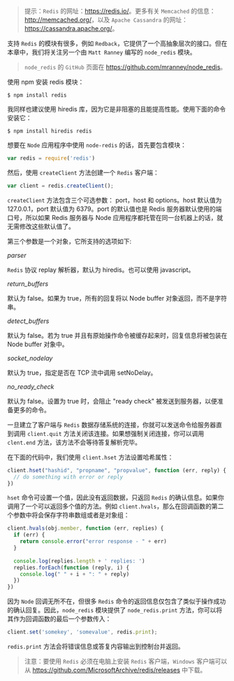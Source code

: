 > 提示：`Redis` 的网址：<https://redis.io/>。更多有关 `Memcached` 的信息：<http://memcached.org/>，以及 `Apache Cassandra` 的网址：<https://cassandra.apache.org/>。

支持 `Redis` 的模块有很多，例如 `Redback`，它提供了一个高抽象层次的接口。但在本章中，我们将关注另一个由 `Matt Ranney` 编写的 `node_redis` 模块。

> `node_redis` 的 `GitHub` 页面在 <https://github.com/mranney/node_redis>。

使用 npm 安装 redis 模块：

```console
$ npm install redis
```

我同样也建议使用 hiredis 库，因为它是非阻塞的且能提高性能。使用下面的命令安装它：

```console
$ npm install hiredis redis
```

想要在 `Node` 应用程序中使用 `node-redis` 的话，首先要包含模块：

```js
var redis = require('redis')
```

然后，使用 `createClient` 方法创建一个 `Redis` 客户端：

```js
var client = redis.createClient();
```

`createClient` 方法包含三个可选参数： port，host 和 options。host 默认值为 127.0.0.1，port 默认值为 6379。port 的默认值也是 Redis 服务器默认使用的端口号，所以如果 Redis 服务器与 Node 应用程序都托管在同一台机器上的话，就无需修改这些默认值了。

第三个参数是一个对象，它所支持的选项如下:

*parser*

`Redis` 协议 replay 解析器，默认为 hiredis。也可以使用 javascript。

*return_buffers*

默认为 false。如果为 true，所有的回复将以 Node buffer 对象返回，而不是字符串。

*detect_buffers*

默认为 false。若为 true 并且有原始操作命令被缓存起来时，回复信息将被包装在 Node buffer 对象中。

*socket_nodelay*

默认为 true，指定是否在 TCP 流中调用 setNoDelay。

*no_ready_check*

默认为 false。设置为 true 时，会阻止 "ready check" 被发送到服务器，以便准备更多的命令。

一旦建立了客户端与 `Redis` 数据存储系统的连接，你就可以发送命令给服务器直到调用 `client.quit` 方法关闭该连接。如果想强制关闭连接，你可以调用 `clent.end` 方法，该方法不会等待答复解析完毕。

在下面的代码中，我们使用 `client.hset` 方法设置哈希属性：

```js
client.hset("hashid", "propname", "propvalue", function (err, reply) {
  // do something with error or reply
})
```

`hset` 命令可设置一个值，因此没有返回数据，只返回 `Redis` 的确认信息。如果你调用了一个可以返回多个值的方法。例如 `client.hvals`，那么在回调函数的第二个参数中将会保存字符串数组或者是对象组：

```js
client.hvals(obj.member, function (err, replies) {
  if (err) {
    return console.error("error response - " + err)
  }
  
  console.log(replies.length + ' replies: ')
  replies.forEach(function (reply, i) {
    console.log(" " + i + ": " + reply)
  })
})
```

因为 `Node` 回调无所不在，但很多 `Redis` 命令的返回信息仅包含了类似于操作成功的确认回复。因此，`node_redis` 模块提供了 `node_redis.print` 方法，你可以将其作为回调函数的最后一个参数传入：

```js
client.set('somekey', 'somevalue', redis.print);
```

`redis.print` 方法会将错误信息或答复内容输出到控制台并返回。

> 注意：要使用 `Redis` 必须在电脑上安装 `Redis` 客户端，`Windows` 客户端可以从 <https://github.com/MicrosoftArchive/redis/releases> 中下载。